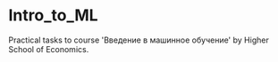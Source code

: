 # Intro_to_ML
Practical tasks to course 'Введение в машинное обучение' by Higher School of Economics.
